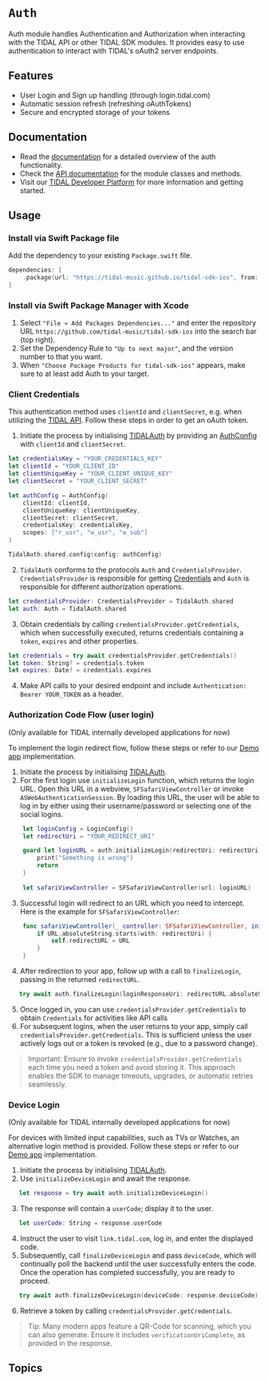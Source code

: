 # ``Auth``

Auth module handles Authentication and Authorization when interacting with the TIDAL API or other TIDAL SDK modules.
It provides easy to use authentication to interact with TIDAL's oAuth2 server endpoints.

## Features
* User Login and Sign up handling (through login.tidal.com)
* Automatic session refresh (refreshing oAuthTokens)
* Secure and encrypted storage of your tokens

## Documentation
* Read the [documentation](https://github.com/tidal-music/tidal-sdk/blob/main/Auth.md) for a detailed overview of the auth functionality.
* Check the [API documentation](https://tidal-music.github.io/tidal-sdk-ios/documentation/auth/) for the module classes and methods.
* Visit our [TIDAL Developer Platform](https://developer.tidal.com/) for more information and getting started. 

## Usage

### Install via Swift Package file

Add the dependency to your existing `Package.swift` file.
```Swift
dependencies: [
    .package(url: "https://tidal-music.github.io/tidal-sdk-ios", from: "1.0.0"))
]
```

### Install via Swift Package Manager with Xcode

1. Select `"File » Add Packages Dependencies..."` and enter the repository URL `https://github.com/tidal-music/tidal-sdk-ios` into the search bar (top right).
2. Set the Dependency Rule to `"Up to next major"`, and the version number to that you want. 
3. When `"Choose Package Products for tidal-sdk-ios"` appears, make sure to at least add Auth to your target.

### Client Credentials

This authentication method uses `clientId` and `clientSecret`, e.g. when utilizing the [TIDAL API](https://developer.tidal.com/documentation/api/api-overview). Follow these steps in order to get an oAuth token.

1. Initiate the process by initialising [TIDALAuth](./auth.swift) by providing an [AuthConfig](./Model/AuthConfig.swift) with `clientId` and `clientSecret`.
```swift
let credentialsKey = "YOUR_CREDENTIALS_KEY"
let clientId = "YOUR_CLIENT_ID"
let clientUniqueKey = "YOUR_CLIENT_UNIQUE_KEY"
let clientSecret = "YOUR_CLIENT_SECRET"

let authConfig = AuthConfig(
    clientId: clientId,
    clientUniqueKey: clientUniqueKey,
    clientSecret: clientSecret,
    credentialsKey: credentialsKey,
    scopes: ["r_usr", "w_usr", "w_sub"]
)

TidalAuth.shared.config(config: authConfig)
```
2. `TidalAuth` conforms to the protocols `Auth` and `CredentialsProvider`. `CredentialsProvider` is responsible for getting [Credentials](./Model/Credentials.swift) and `Auth` is responsible for different authorization operations. 
```swift
let credentialsProvider: CredentialsProvider = TidalAuth.shared
let auth: Auth = TidalAuth.shared
```  
   
3. Obtain credentials by calling `credentialsProvider.getCredentials`, which when successfully executed, returns credentials containing a `token`, `expires` and other properties.
```swift
let credentials = try await credentialsProvider.getCredentials()
let token: String? = credentials.token
let expires: Date? = credentials.expires
```  
  
4. Make API calls to your desired endpoint and include `Authentication: Bearer YOUR_TOKEN` as a header.

### Authorization Code Flow (user login)
(Only available for TIDAL internally developed applications for now)

To implement the login redirect flow, follow these steps or refer to our [Demo app](https://github.com/tidal-music/tidal-sdk-ios/tree/main/TestApps/AuthTestApp) implementation.

1. Initiate the process by initialising [TIDALAuth](./auth.swift).
2. For the first login use `initializeLogin` function, which returns the login URL. Open this URL in a webview, `SFSafariViewController` or invoke `ASWebAuthenticationSession`. By loading this URL, the user will be able to log in by either using their username/password or selecting one of the social logins.
```swift
    let loginConfig = LoginConfig()
    let redirectUri = "YOUR_REDIRECT_URI"

    guard let loginURL = auth.initializeLogin(redirectUri: redirectUri, loginConfig: loginConfig) else {
        print("Something is wrong")
        return
    }
    
    let safariViewController = SFSafariViewController(url: loginURL)
```
3. Successful login will redirect to an URL which you need to intercept. Here is the example for `SFSafariViewController`:
```swift
    func safariViewController(_ controller: SFSafariViewController, initialLoadDidRedirectTo URL: URL) {
        if URL.absoluteString.starts(with: redirectUri) {
            self.redirectURL = URL
        }
    }
```
4. After redirection to your app, follow up with a call to `finalizeLogin`, passing in the returned `redirectURL`.
 ```swift
    try await auth.finalizeLogin(loginResponseUri: redirectURL.absoluteString)
 ```
5. Once logged in, you can use `credentialsProvider.getCredentials` to obtain `Credentials` for activities like API calls
6. For subsequent logins, when the user returns to your app, simply call `credentialsProvider.getCredentials`. This is sufficient unless the user actively logs out or a token is revoked (e.g., due to a password change).

> Important: Ensure to invoke `credentialsProvider.getCredentials` each time you need a token and avoid storing it. This approach enables the SDK to manage timeouts, upgrades, or automatic retries seamlessly.

### Device Login
(Only available for TIDAL internally developed applications for now)

For devices with limited input capabilities, such as TVs or Watches, an alternative login method is provided. Follow these steps or refer to our [Demo app](https://github.com/tidal-music/tidal-sdk-ios/tree/main/TestApps/AuthTestApp) implementation.

1. Initiate the process by initialising [TIDALAuth](./auth.swift).
2. Use `initializeDeviceLogin` and await the response.

```swift
   let response = try await auth.initializeDeviceLogin()
```

3. The response will contain a `userCode`; display it to the user.
 ```swift
    let userCode: String = response.userCode
```
4. Instruct the user to visit `link.tidal.com`, log in, and enter the displayed code.
5. Subsequently, call `finalizeDeviceLogin` and pass `deviceCode`, which will continually poll the backend until the user successfully enters the code. Once the operation has completed successfully, you are ready to proceed.
 ```swift
    try await auth.finalizeDeviceLogin(deviceCode: response.deviceCode)
```
6. Retrieve a token by calling `credentialsProvider.getCredentials`.

> Tip: Many modern apps feature a QR-Code for scanning, which you can also generate. Ensure it includes `verificationUriComplete`, as provided in the response.

## Topics
